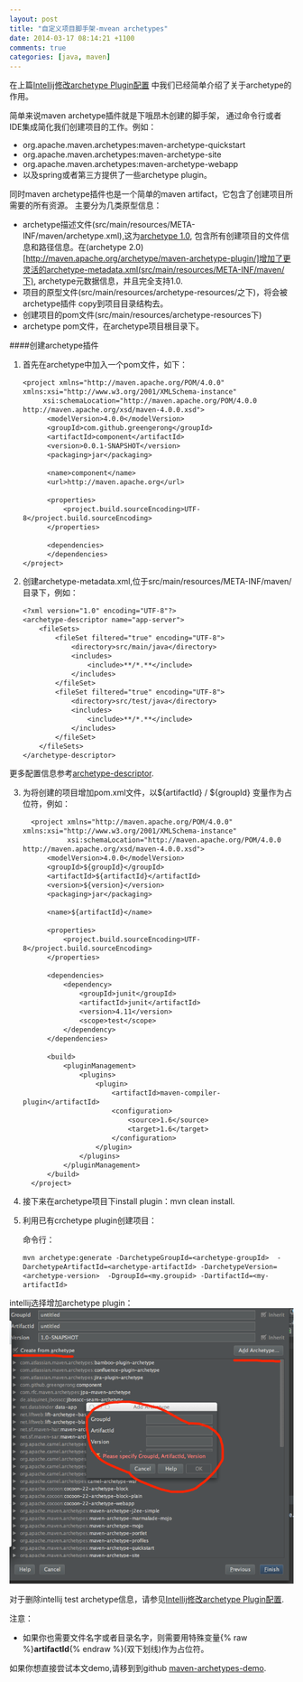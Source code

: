 ```yaml
---
layout: post
title: "自定义项目脚手架-mvean archetypes"
date: 2014-03-17 08:14:21 +1100
comments: true
categories: [java, maven]
---
```

在上篇[Intellij修改archetype Plugin配置](http://greengerong.github.io/blog/2014/03/16/intellij-remove-archetype-plugin/)
中我们已经简单介绍了关于archetype的作用。

简单来说maven archetype插件就是下哦昂木创建的脚手架，
通过命令行或者IDE集成简化我们创建项目的工作。例如：

*  org.apache.maven.archetypes:maven-archetype-quickstart
*  org.apache.maven.archetypes:maven-archetype-site
*  org.apache.maven.archetypes:maven-archetype-webapp
*  以及spring或者第三方提供了一些archetype plugin。


同时maven archetype插件也是一个简单的maven artifact，它包含了创建项目所需要的所有资源。
主要分为几类原型信息：

*  archetype描述文件(src/main/resources/META-INF/maven/archetype.xml),这为[archetype 1.0](http://maven.apache.org/plugins/maven-archetype-plugin-1.0-alpha-7/),
包含所有创建项目的文件信息和路径信息。在(archetype 2.0)[http://maven.apache.org/archetype/maven-archetype-plugin/]增加了更灵活的archetype-metadata.xml(src/main/resources/META-INF/maven/下),
archetype元数据信息，并且完全支持1.0.
*  项目的原型文件(src/main/resources/archetype-resources/之下)，将会被archetype插件
copy到项目目录结构去。
*  创建项目的pom文件(src/main/resources/archetype-resources下)
*  archetype pom文件，在archetype项目根目录下。

####创建archetype插件

1.  首先在archetype中加入一个pom文件，如下：


        <project xmlns="http://maven.apache.org/POM/4.0.0" xmlns:xsi="http://www.w3.org/2001/XMLSchema-instance"
             xsi:schemaLocation="http://maven.apache.org/POM/4.0.0 http://maven.apache.org/xsd/maven-4.0.0.xsd">
              <modelVersion>4.0.0</modelVersion>
              <groupId>com.github.greengerong</groupId>
              <artifactId>component</artifactId>
              <version>0.0.1-SNAPSHOT</version>
              <packaging>jar</packaging>

              <name>component</name>
              <url>http://maven.apache.org</url>

              <properties>
                  <project.build.sourceEncoding>UTF-8</project.build.sourceEncoding>
              </properties>

              <dependencies>
              </dependencies>
        </project>


2.  创建archetype-metadata.xml,位于src/main/resources/META-INF/maven/目录下，例如：


        <?xml version="1.0" encoding="UTF-8"?>
        <archetype-descriptor name="app-server">
            <fileSets>
                <fileSet filtered="true" encoding="UTF-8">
                    <directory>src/main/java</directory>
                    <includes>
                        <include>**/*.**</include>
                    </includes>
                </fileSet>
                <fileSet filtered="true" encoding="UTF-8">
                    <directory>src/test/java</directory>
                    <includes>
                        <include>**/*.**</include>
                    </includes>
                </fileSet>
            </fileSets>
        </archetype-descriptor>


更多配置信息参考[archetype-descriptor](https://maven.apache.org/archetype/archetype-common/archetype-descriptor.html).

3.  为将创建的项目增加pom.xml文件，以${artifactId} / ${groupId} 变量作为占位符，例如：


          <project xmlns="http://maven.apache.org/POM/4.0.0" xmlns:xsi="http://www.w3.org/2001/XMLSchema-instance"
                   xsi:schemaLocation="http://maven.apache.org/POM/4.0.0 http://maven.apache.org/xsd/maven-4.0.0.xsd">
              <modelVersion>4.0.0</modelVersion>
              <groupId>${groupId}</groupId>
              <artifactId>${artifactId}</artifactId>
              <version>${version}</version>
              <packaging>jar</packaging>

              <name>${artifactId}</name>

              <properties>
                  <project.build.sourceEncoding>UTF-8</project.build.sourceEncoding>
              </properties>

              <dependencies>
                  <dependency>
                      <groupId>junit</groupId>
                      <artifactId>junit</artifactId>
                      <version>4.11</version>
                      <scope>test</scope>
                  </dependency>
              </dependencies>

              <build>
                  <pluginManagement>
                      <plugins>
                          <plugin>
                              <artifactId>maven-compiler-plugin</artifactId>
                              <configuration>
                                  <source>1.6</source>
                                  <target>1.6</target>
                              </configuration>
                          </plugin>
                      </plugins>
                  </pluginManagement>
              </build>
          </project>


4.  接下来在archetype项目下install plugin：mvn clean install.

5.  利用已有crchetype plugin创建项目：

    命令行：


        mvn archetype:generate -DarchetypeGroupId=<archetype-groupId>  -DarchetypeArtifactId=<archetype-artifactId> -DarchetypeVersion=<archetype-version>  -DgroupId=<my.groupid> -DartifactId=<my-artifactId>


  intellij选择增加archetype plugin：
  ![/images/blog_img/Intellij-archetype-plugin.png](/images/blog_img/Intellij-archetype-plugin.png)

对于删除intellij test archetype信息，请参见[Intellij修改archetype Plugin配置](http://greengerong.github.io/blog/2014/03/16/intellij-remove-archetype-plugin/).

注意：

*  如果你也需要文件名字或者目录名字，则需要用特殊变量{% raw %}__artifactId__{% endraw %}(双下划线)作为占位符。


如果你想直接尝试本文demo,请移到到github [maven-archetypes-demo](https://github.com/greengerong/maven-archetypes-demo).
